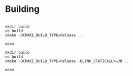# Building

<code>
mkdir build
cd build
cmake -DCMAKE_BUILD_TYPE=Release ..<br>
make
</code>

<code>
mkdir build
cd build
cmake -DCMAKE_BUILD_TYPE=Release -DLINK_STATICALLY=ON ..<br>
make
</code>
